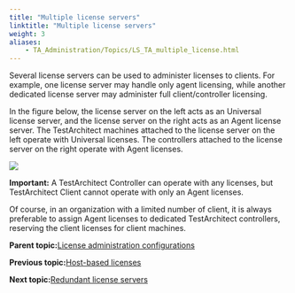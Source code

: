 ```yaml
--- 
title: "Multiple license servers"
linktitle: "Multiple license servers"
weight: 3
aliases: 
    - TA_Administration/Topics/LS_TA_multiple_license.html
---
```


Several license servers can be used to administer licenses to clients. For example, one license server may handle only agent licensing, while another dedicated license server may administer full client/controller licensing.

In the figure below, the license server on the left acts as an Universal license server, and the license server on the right acts as an Agent license server. The TestArchitect machines attached to the license server on the left operate with Universal licenses. The controllers attached to the license server on the right operate with Agent licenses.

![](/images/TA_Administration/Images/licenseserver_4-1.png)

**Important:** A TestArchitect Controller can operate with any licenses, but TestArchitect Client cannot operate with only an Agent licenses.

Of course, in an organization with a limited number of client, it is always preferable to assign Agent licenses to dedicated TestArchitect controllers, reserving the client licenses for client machines.

**Parent topic:**[License administration configurations](../../TA_Administration/Topics/LS_TA_admin_config.md)

**Previous topic:**[Host-based licenses](../../TA_Administration/Topics/LS_TA_host_based_license.md)

**Next topic:**[Redundant license servers](../../TA_Administration/Topics/LS_TA_Redundant_license.md)

